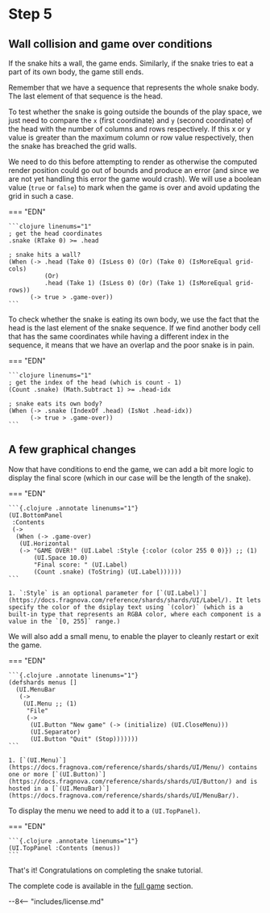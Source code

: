 # Step 5

## Wall collision and game over conditions

If the snake hits a wall, the game ends. Similarly, if the snake tries to eat a part of its own body, the game still ends.

Remember that we have a sequence that represents the whole snake body. The last element of that sequence is the head.

To test whether the snake is going outside the bounds of the play space, we just need to compare the `x` (first coordinate) and `y` (second coordinate) of the head with the number of columns and rows respectively. If this x or y value is greater than the maximum column or row value respectively, then the snake has breached the grid walls. 

We need to do this before attempting to render as otherwise the computed render position could go out of bounds and produce an error (and since we are not yet handling this error the game would crash). We will use a boolean value (`true` or `false`) to mark when the game is over and avoid updating the grid in such a case.

=== "EDN"

    ```clojure linenums="1"
    ; get the head coordinates
    .snake (RTake 0) >= .head

    ; snake hits a wall?
    (When (-> .head (Take 0) (IsLess 0) (Or) (Take 0) (IsMoreEqual grid-cols)
              (Or)
              .head (Take 1) (IsLess 0) (Or) (Take 1) (IsMoreEqual grid-rows))
          (-> true > .game-over))
    ```

To check whether the snake is eating its own body, we use the fact that the head is the last element of the snake sequence. If we find another body cell that has the same coordinates while having a different index in the sequence, it means that we have an overlap and the poor snake is in pain.

=== "EDN"

    ```clojure linenums="1"
    ; get the index of the head (which is count - 1)
    (Count .snake) (Math.Subtract 1) >= .head-idx

    ; snake eats its own body?
    (When (-> .snake (IndexOf .head) (IsNot .head-idx))
          (-> true > .game-over))
    ```

## A few graphical changes

Now that have conditions to end the game, we can add a bit more logic to display the final score (which in our case will be the length of the snake).

=== "EDN"

    ```{.clojure .annotate linenums="1"}
    (UI.BottomPanel
     :Contents
     (->
      (When (-> .game-over)
       (UI.Horizontal
       (-> "GAME OVER!" (UI.Label :Style {:color (color 255 0 0)}) ;; (1)
           (UI.Space 10.0)
           "Final score: " (UI.Label)
           (Count .snake) (ToString) (UI.Label))))))
    ```

    1. `:Style` is an optional parameter for [`(UI.Label)`](https://docs.fragnova.com/reference/shards/shards/UI/Label/). It lets specify the color of the dsiplay text using `(color)` (which is a built-in type that represents an RGBA color, where each component is a value in the `[0, 255]` range.)

We will also add a small menu, to enable the player to cleanly restart or exit the game.

=== "EDN"

    ```{.clojure .annotate linenums="1"}
    (defshards menus []
      (UI.MenuBar
       (->
        (UI.Menu ;; (1)
         "File"
         (->
          (UI.Button "New game" (-> (initialize) (UI.CloseMenu)))
          (UI.Separator)
          (UI.Button "Quit" (Stop)))))))
    ```

    1. [`(UI.Menu)`](https://docs.fragnova.com/reference/shards/shards/UI/Menu/) contains one or more [`(UI.Button)`](https://docs.fragnova.com/reference/shards/shards/UI/Button/) and is hosted in a [`(UI.MenuBar)`](https://docs.fragnova.com/reference/shards/shards/UI/MenuBar/).

To display the menu we need to add it to a `(UI.TopPanel)`.

=== "EDN"

    ```{.clojure .annotate linenums="1"}
    (UI.TopPanel :Contents (menus))
    ```


That's it! Congratulations on completing the snake tutorial.

The complete code is available in the [full game](../full-game/index.md) section.

--8<-- "includes/license.md"
